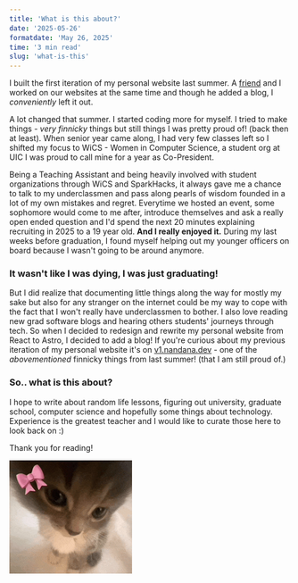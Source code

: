 ```yaml
---
title: 'What is this about?'
date: '2025-05-26'
formatdate: 'May 26, 2025'
time: '3 min read'
slug: 'what-is-this'
---
```


I built the first iteration of my personal website last summer. A [friend](https://olympicene.dev/) and I worked on our websites at the same time and though he added a blog, I *conveniently* left it out. 

A lot changed that summer. I started coding more for myself. I tried to make things - *very finnicky* things but still things I was pretty proud of! (back then at least). When senior year came along, I had very few classes left so I shifted my focus to WiCS - Women in Computer Science, a student org at UIC I was proud to call mine for a year as Co-President. 

Being a Teaching Assistant and being heavily involved with student organizations through WiCS and SparkHacks, it always gave me a chance to talk to my underclassmen and pass along pearls of wisdom founded in a lot of my own mistakes and regret. Everytime we hosted an event, some sophomore would come to me after, introduce themselves and ask a really open ended question and I'd spend the next 20 minutes explaining recruiting in 2025 to a 19 year old. **And I really enjoyed it.** During my last weeks before graduation, I found myself helping out my younger officers on board because I wasn't going to be around anymore. 

### It wasn't like I was dying, I was just graduating!

But I did realize that documenting little things along the way for mostly my sake but also for any stranger on the internet could be my way to cope with the fact that I won't really have underclassmen to bother. I also love reading new grad software blogs and hearing others students' journeys through tech. So when I decided to redesign and rewrite my personal website from React to Astro, I decided to add a blog! If you're curious about my previous iteration of my personal website it's on [v1.nandana.dev](https://v1.nandana.dev/) - one of the *abovementioned* finnicky things from last summer! (that I am still proud of.)

### So.. what is this about?
I hope to write about random life lessons, figuring out university, graduate school, computer science and hopefully some things about technology. Experience is the greatest teacher and I would like to curate those here to look back on :)

Thank you for reading!

![cute gif of cat](./images/cat-cute.gif)





